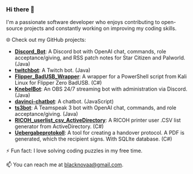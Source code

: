 ### Hi there 👋

I'm a passionate software developer who enjoys contributing to open-source projects and constantly working on improving my coding skills.

🌐 Check out my GitHub projects:

- **[Discord_Bot](https://github.com/blackn0va/Discord_Bot)**: A Discord bot with OpenAI chat, commands, role acceptance/giving, and RSS patch notes for Star Citizen and Palworld. (Java)
- **[twitchbot](https://github.com/blackn0va/twitchbot)**: A Twitch bot. (Java)
- **[Flipper_BadUSB_Wrapper](https://github.com/blackn0va/Flipper_BadUSB_Wrapper)**: A wrapper for a PowerShell script from Kali Linux for Flipper Zero BadUSB. (C#)
- **[KnebelBot](https://github.com/blackn0va/KnebelBot)**: An OBS 24/7 streaming bot with administration via Discord. (Java)
- **[davinci-chatbot](https://github.com/blackn0va/davinci-chatbot)**: A chatbot. (JavaScript)
- **[ts3bot](https://github.com/blackn0va/ts3bot)**: A Teamspeak 3 bot with OpenAI chat, commands, and role acceptance/giving. (Java)
- **[RICOH_userlist_csv_ActiveDirectory](https://github.com/blackn0va/RICOH_userlist_csv_ActiveDirectory)**: A RICOH printer user .CSV list generator from ActiveDirectory. (C#)
- **[Uebergabeprotokoll](https://github.com/blackn0va/Uebergabeprotokoll)**: A tool for creating a handover protocol. A PDF is generated, which the recipient signs. With SQLIte database. (C#)

⚡ Fun fact: I love solving coding puzzles in my free time.

📫 You can reach me at [blacknovaa@gmail.com](mailto:blacknovaa@gmail.com).